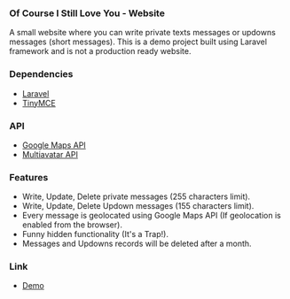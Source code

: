 ### Of Course I Still Love You - Website

A small website where you can write private texts messages or updowns messages (short messages). This is a demo project built using Laravel framework and is not a production ready website.

### Dependencies
- [Laravel](https://laravel.com/)
- [TinyMCE](https://www.tiny.cloud/)

### API
- [Google Maps API](https://developers.google.com/maps?hl=it)
- [Multiavatar API](https://api.multiavatar.com/)

### Features

- Write, Update, Delete private messages (255 characters limit).
- Write, Update, Delete Updown messages (155 characters limit).
- Every message is geolocated using Google Maps API (If geolocation is enabled from the browser).
- Funny hidden functionality (It's a Trap!).
- Messages and Updowns records will be deleted after a month.

### Link

- [Demo](https://www.ofcourseistillloveyou.site/)


